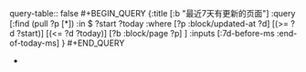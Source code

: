 query-table:: false
#+BEGIN_QUERY
{:title [:b "最近7天有更新的页面"]
 :query [:find (pull ?p [*])
         :in $ ?start ?today
         :where
         [?p :block/updated-at ?d]
         [(>= ?d ?start)]
         [(<= ?d ?today)]
         [?b :block/page ?p]
         ]
 :inputs [:7d-before-ms :end-of-today-ms]
}
#+END_QUERY

-